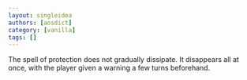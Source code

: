 ```yaml
---
layout: singleidea
authors: [aosdict]
category: [vanilla]
tags: []
---
```

The spell of protection does not gradually dissipate. It disappears all at once, with the player given a warning a few turns beforehand.
